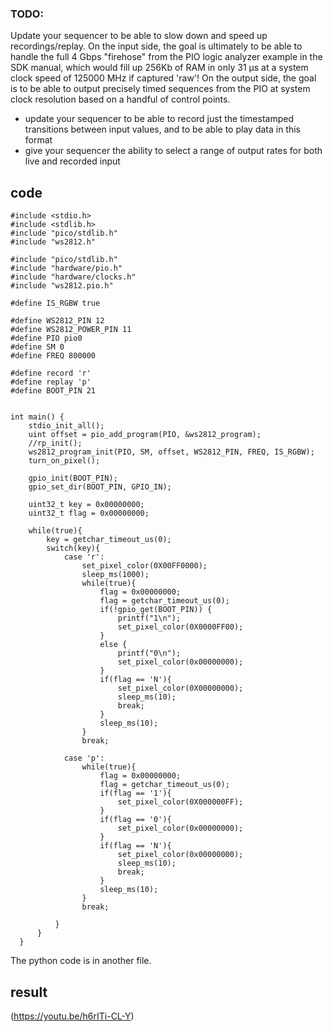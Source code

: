 ### TODO:

Update your sequencer to be able to slow down and speed up recordings/replay. On the input side, the goal is ultimately to be able to handle the full 4 Gbps "firehose" from the PIO logic analyzer example in the SDK manual, which would fill up 256Kb of RAM in only 31 µs at a system clock speed of 125000 MHz if captured 'raw'! On the output side, the goal is to be able to output precisely timed sequences from the PIO at system clock resolution based on a handful of control points.

- update your sequencer to be able to record just the timestamped transitions between input values, and to be able to play data in this format
- give your sequencer the ability to select a range of output rates for both live and recorded input


## code
```
#include <stdio.h>
#include <stdlib.h>
#include "pico/stdlib.h"
#include "ws2812.h"

#include "pico/stdlib.h"
#include "hardware/pio.h"
#include "hardware/clocks.h"
#include "ws2812.pio.h"

#define IS_RGBW true

#define WS2812_PIN 12
#define WS2812_POWER_PIN 11
#define PIO pio0
#define SM 0
#define FREQ 800000

#define record 'r'
#define replay 'p'
#define BOOT_PIN 21


int main() {
    stdio_init_all();
    uint offset = pio_add_program(PIO, &ws2812_program);
    //rp_init();
    ws2812_program_init(PIO, SM, offset, WS2812_PIN, FREQ, IS_RGBW);
    turn_on_pixel();

    gpio_init(BOOT_PIN);
    gpio_set_dir(BOOT_PIN, GPIO_IN);

    uint32_t key = 0x00000000;
    uint32_t flag = 0x00000000;

    while(true){
        key = getchar_timeout_us(0);
        switch(key){
            case 'r':
                set_pixel_color(0X00FF0000);
                sleep_ms(1000);
                while(true){
                    flag = 0x00000000;
                    flag = getchar_timeout_us(0);
                    if(!gpio_get(BOOT_PIN)) {
                        printf("1\n");
                        set_pixel_color(0X0000FF00);
                    } 
                    else {
                        printf("0\n");
                        set_pixel_color(0x00000000);
                    }
                    if(flag == 'N'){
                        set_pixel_color(0X00000000);
                        sleep_ms(10);
                        break;
                    }
                    sleep_ms(10); 
                }
                break;
            
            case 'p':
                while(true){
                    flag = 0x00000000;
                    flag = getchar_timeout_us(0);
                    if(flag == '1'){
                        set_pixel_color(0X000000FF);
                    }
                    if(flag == '0'){
                        set_pixel_color(0x00000000);
                    }
                    if(flag == 'N'){
                        set_pixel_color(0x00000000);
                        sleep_ms(10);
                        break;
                    }
                    sleep_ms(10);
                }
                break;

          }
      }
  }  
  ```
The python code is in another file.   
     
## result

(https://youtu.be/h6rITi-CL-Y)

